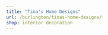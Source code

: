 ```yaml
---
title: "Tina's Home Designs"
url: /burlington/tinas-home-designs/
shop: interior decoration
---
```

